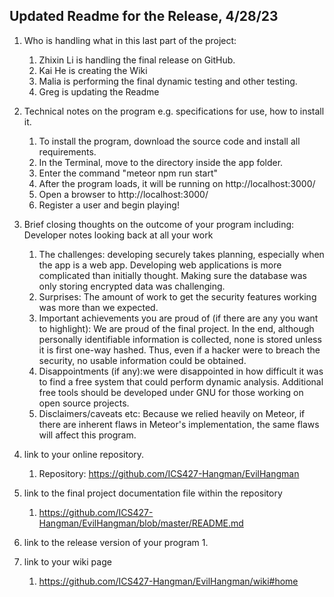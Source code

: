 ## Updated Readme for the Release, 4/28/23 

1. Who is handling what in this last part of the project: 
   1. Zhixin Li is handling the final release on GitHub.
   2. Kai He is creating the Wiki
   3. Malia is performing the final dynamic testing and other testing.
   4. Greg is updating the Readme

2. Technical notes on the program e.g. specifications for use, how to install it.
   1. To install the program, download the source code and install all requirements. 
   2. In the Terminal, move to the directory inside the app folder.
   3. Enter the command "meteor npm run start"
   4. After the program loads, it will be running on http://localhost:3000/
   5. Open a browser to http://localhost:3000/
   6. Register a user and begin playing!
   
3. Brief closing thoughts on the outcome of your program including: Developer notes looking back at all your work
   1. The challenges: developing securely takes planning, especially when the app is a web app. Developing web applications
is more complicated than initially thought. Making sure the database was only storing encrypted data was challenging.
   2. Surprises: The amount of work to get the security features working was more than we expected. 
   3. Important achievements you are proud of (if there are any you want to highlight): We are proud of the final project.
In the end, although personally identifiable information is collected, none is stored unless it is first one-way hashed.
Thus, even if a hacker were to breach the security, no usable information could be obtained. 
   4. Disappointments (if any):we were disappointed in how difficult it was to find a free system that could perform dynamic analysis.
      Additional free tools should be developed under GNU for those working on open source projects. 
   5. Disclaimers/caveats etc: Because we relied heavily on Meteor, if there are inherent flaws in Meteor's implementation,
the same flaws will affect this program.

4. link to your online repository.
   1. Repository: https://github.com/ICS427-Hangman/EvilHangman

5. link to the final project documentation file within the repository
   1. https://github.com/ICS427-Hangman/EvilHangman/blob/master/README.md

6. link to the release version of your program
   1. 

7. link to your wiki page
   1. https://github.com/ICS427-Hangman/EvilHangman/wiki#home

